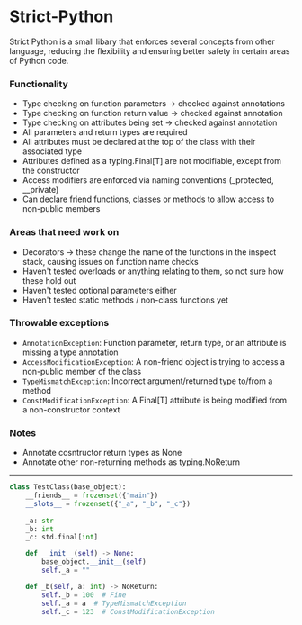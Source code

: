 # Strict-Python
Strict Python is a small libary that enforces several concepts from other language, reducing the flexibility and ensuring better safety in certain areas of Python code.

### Functionality
- Type checking on function parameters -> checked against annotations
- Type checking on function return value -> checked against annotation
- Type checking on attributes being set -> checked against annotation
- All parameters and return types are required
- All attributes must be declared at the top of the class with their associated type
- Attributes defined as a typing.Final[T] are not modifiable, except from the constructor
- Access modifiers are enforced via naming conventions (\_protected, \_\_private)
- Can declare friend functions, classes or methods to allow access to non-public members

### Areas that need work on
- Decorators -> these change the name of the functions in the inspect stack, causing issues on function name checks
- Haven't tested overloads or anything relating to them, so not sure how these hold out
- Haven't tested optional parameters either
- Haven't tested static methods / non-class functions yet

### Throwable exceptions
- `AnnotationException`: Function parameter, return type, or an attribute is missing a type annotation
- `AccessModificationException`: A non-friend object is trying to access a non-public member of the class
- `TypeMismatchException`: Incorrect argument/returned type to/from a method
- `ConstModificationException`: A Final[T] attribute is being modified from a non-constructor context

### Notes
- Annotate cosntructor return types as None
- Annotate other non-returning methods as typing.NoReturn
---


```python
class TestClass(base_object):
    __friends__ = frozenset({"main"})
    __slots__ = frozenset({"_a", "_b", "_c"})
    
    _a: str
    _b: int
    _c: std.final[int]

    def __init__(self) -> None:
        base_object.__init__(self)
        self._a = ""

    def _b(self, a: int) -> NoReturn:
        self._b = 100  # Fine
        self._a = a  # TypeMismatchException
        self._c = 123  # ConstModificationException
```
